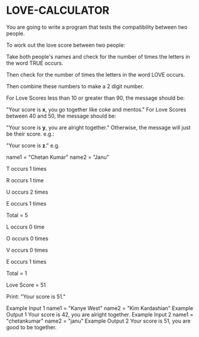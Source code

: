 # LOVE-CALCULATOR
You are going to write a program that tests the compatibility between two people.

To work out the love score between two people:

Take both people's names and check for the number of times the letters in the word TRUE occurs. 

Then check for the number of times the letters in the word LOVE occurs. 

Then combine these numbers to make a 2 digit number.

For Love Scores less than 10 or greater than 90, the message should be:

"Your score is **x**, you go together like coke and mentos."
For Love Scores between 40 and 50, the message should be:

"Your score is **y**, you are alright together."
Otherwise, the message will just be their score. e.g.:

"Your score is **z**."
e.g.

name1 = "Chetan Kumar"
name2 = "Janu"

T occurs 1 times

R occurs 1 time

U occurs 2 times

E occurs 1 times

Total = 5

L occurs 0 time

O occurs 0 times

V occurs 0 times

E occurs 1 times

Total = 1

Love Score = 51

Print: "Your score is 51."

Example Input 1
name1 = "Kanye West"
name2 = "Kim Kardashian"
Example Output 1
Your score is 42, you are alright together.
Example Input 2
name1 = "chetankumar"
name2 = "janu"
Example Output 2
Your score is 51, you are good to be together.
